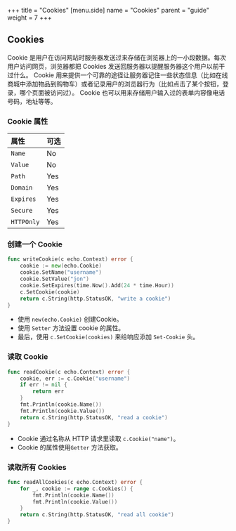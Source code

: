 +++
title = "Cookies"
[menu.side]
  name = "Cookies"
  parent = "guide"
  weight = 7
+++

## Cookies

Cookie 是用户在访问网站时服务器发送过来存储在浏览器上的一小段数据。每次用户访问网页，浏览器都把 Cookies 发送回服务器以提醒服务器这个用户以前干过什么。
Cookie 用来提供一个可靠的途径让服务器记住一些状态信息（比如在线商城中添加物品到购物车）或者记录用户的浏览器行为（比如点击了某个按钮，登录，哪个页面被访问过）。
Cookie 也可以用来存储用户输入过的表单内容像电话号码，地址等等。

### Cookie 属性

属性 | 可选
:--- | :---
`Name` | No
`Value` | No
`Path` | Yes
`Domain` | Yes
`Expires` | Yes
`Secure` | Yes
`HTTPOnly` | Yes

### 创建一个 Cookie

```go
func writeCookie(c echo.Context) error {
	cookie := new(echo.Cookie)
	cookie.SetName("username")
	cookie.SetValue("jon")
	cookie.SetExpires(time.Now().Add(24 * time.Hour))
	c.SetCookie(cookie)
	return c.String(http.StatusOK, "write a cookie")
}
```

- 使用 `new(echo.Cookie)` 创建Cookie。
- 使用 `Setter` 方法设置 cookie 的属性。
- 最后，使用 `c.SetCookie(cookies)` 来给响应添加 `Set-Cookie` 头。

### 读取 Cookie

```go
func readCookie(c echo.Context) error {
	cookie, err := c.Cookie("username")
	if err != nil {
		return err
	}
	fmt.Println(cookie.Name())
	fmt.Println(cookie.Value())
	return c.String(http.StatusOK, "read a cookie")
}
```

- Cookie 通过名称从 HTTP 请求里读取 `c.Cookie("name")`。
- Cookie 的属性使用`Getter` 方法获取。

### 读取所有 Cookies

```go
func readAllCookies(c echo.Context) error {
	for _, cookie := range c.Cookies() {
		fmt.Println(cookie.Name())
		fmt.Println(cookie.Value())
	}
	return c.String(http.StatusOK, "read all cookie")
}
```
